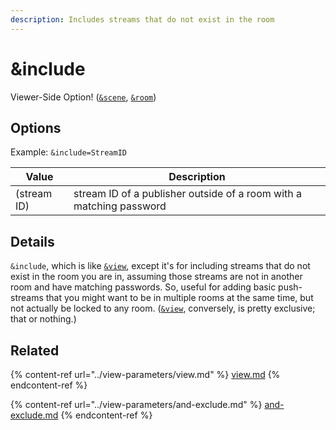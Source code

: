 ```yaml
---
description: Includes streams that do not exist in the room
---
```


# \&include

Viewer-Side Option! ([`&scene`](../view-parameters/scene.md), [`&room`](../../general-settings/room.md))

## Options

Example: `&include=StreamID`

| Value       | Description                                                         |
| ----------- | ------------------------------------------------------------------- |
| (stream ID) | stream ID of a publisher outside of a room with a matching password |

## Details

`&include`, which is like [`&view`](../view-parameters/view.md), except it's for including streams that do not exist in the room you are in, assuming those streams are not in another room and have matching passwords. So, useful for adding basic push-streams that you might want to be in multiple rooms at the same time, but not actually be locked to any room. ([`&view`](../view-parameters/view.md), conversely, is pretty exclusive; that or nothing.)

## Related

{% content-ref url="../view-parameters/view.md" %}
[view.md](../view-parameters/view.md)
{% endcontent-ref %}

{% content-ref url="../view-parameters/and-exclude.md" %}
[and-exclude.md](../view-parameters/and-exclude.md)
{% endcontent-ref %}

